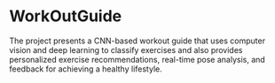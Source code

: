# WorkOutGuide
The project presents a CNN-based workout guide that uses computer vision and deep learning to classify exercises and also provides personalized exercise recommendations, real-time pose analysis, and feedback for achieving a healthy lifestyle.
